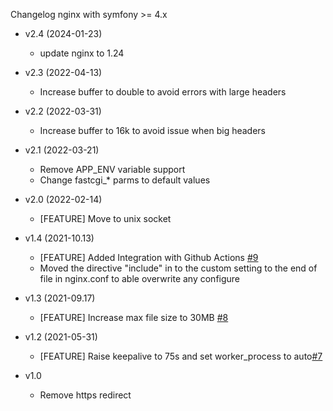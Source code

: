 Changelog nginx with symfony >= 4.x
* v2.4 (2024-01-23)
	* update nginx to 1.24

* v2.3 (2022-04-13)
	* Increase buffer to double to avoid errors with large headers

* v2.2 (2022-03-31)
	* Increase buffer to 16k to avoid issue when big headers

* v2.1 (2022-03-21)
	* Remove APP_ENV variable support
	* Change fastcgi_* parms to default values

* v2.0 (2022-02-14)
	* [FEATURE] Move to unix socket

* v1.4 (2021-10.13)
	* [FEATURE] Added Integration with Github Actions [#9](https://github.com/opositatest/nginx/pull/9)
	* Moved the directive "include" in to the custom setting to the end of file in nginx.conf to able overwrite any configure

* v1.3 (2021-09.17)
	* [FEATURE] Increase max file size to 30MB [#8](https://github.com/opositatest/nginx/pull/8)
	
* v1.2 (2021-05-31)
	* [FEATURE] Raise keepalive to 75s and set worker_process to auto[#7](https://github.com/opositatest/nginx/pull/7)
    
* v1.0
	* Remove https redirect